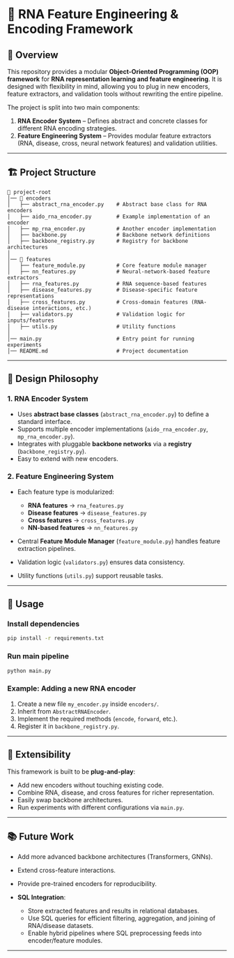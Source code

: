 # 🧬 RNA Feature Engineering & Encoding Framework

## 📌 Overview

This repository provides a modular **Object-Oriented Programming (OOP) framework** for **RNA representation learning and feature engineering**.
It is designed with flexibility in mind, allowing you to plug in new encoders, feature extractors, and validation tools without rewriting the entire pipeline.

The project is split into two main components:

1. **RNA Encoder System** – Defines abstract and concrete classes for different RNA encoding strategies.
2. **Feature Engineering System** – Provides modular feature extractors (RNA, disease, cross, neural network features) and validation utilities.

---

## 🏗 Project Structure

```
📂 project-root
│── 📂 encoders
│   ├── abstract_rna_encoder.py    # Abstract base class for RNA encoders
│   ├── aido_rna_encoder.py        # Example implementation of an encoder
│   ├── mp_rna_encoder.py          # Another encoder implementation
│   ├── backbone.py                # Backbone network definitions
│   ├── backbone_registry.py       # Registry for backbone architectures
│
│── 📂 features
│   ├── feature_module.py          # Core feature module manager
│   ├── nn_features.py             # Neural-network-based feature extractors
│   ├── rna_features.py            # RNA sequence-based features
│   ├── disease_features.py        # Disease-specific feature representations
│   ├── cross_features.py          # Cross-domain features (RNA-disease interactions, etc.)
│   ├── validators.py              # Validation logic for inputs/features
│   ├── utils.py                   # Utility functions
│
│── main.py                        # Entry point for running experiments
│── README.md                      # Project documentation
```

---

## 🔑 Design Philosophy

### 1. RNA Encoder System

* Uses **abstract base classes** (`abstract_rna_encoder.py`) to define a standard interface.
* Supports multiple encoder implementations (`aido_rna_encoder.py`, `mp_rna_encoder.py`).
* Integrates with pluggable **backbone networks** via a **registry** (`backbone_registry.py`).
* Easy to extend with new encoders.

### 2. Feature Engineering System

* Each feature type is modularized:

  * **RNA features** → `rna_features.py`
  * **Disease features** → `disease_features.py`
  * **Cross features** → `cross_features.py`
  * **NN-based features** → `nn_features.py`
* Central **Feature Module Manager** (`feature_module.py`) handles feature extraction pipelines.
* Validation logic (`validators.py`) ensures data consistency.
* Utility functions (`utils.py`) support reusable tasks.

---

## 🚀 Usage

### Install dependencies

```bash
pip install -r requirements.txt
```

### Run main pipeline

```bash
python main.py
```

### Example: Adding a new RNA encoder

1. Create a new file `my_encoder.py` inside `encoders/`.
2. Inherit from `AbstractRNAEncoder`.
3. Implement the required methods (`encode`, `forward`, etc.).
4. Register it in `backbone_registry.py`.

---

## 🧩 Extensibility

This framework is built to be **plug-and-play**:

* Add new encoders without touching existing code.
* Combine RNA, disease, and cross features for richer representation.
* Easily swap backbone architectures.
* Run experiments with different configurations via `main.py`.

---

## 📚 Future Work

* Add more advanced backbone architectures (Transformers, GNNs).
* Extend cross-feature interactions.
* Provide pre-trained encoders for reproducibility.
* **SQL Integration**:

  * Store extracted features and results in relational databases.
  * Use SQL queries for efficient filtering, aggregation, and joining of RNA/disease datasets.
  * Enable hybrid pipelines where SQL preprocessing feeds into encoder/feature modules.

---

